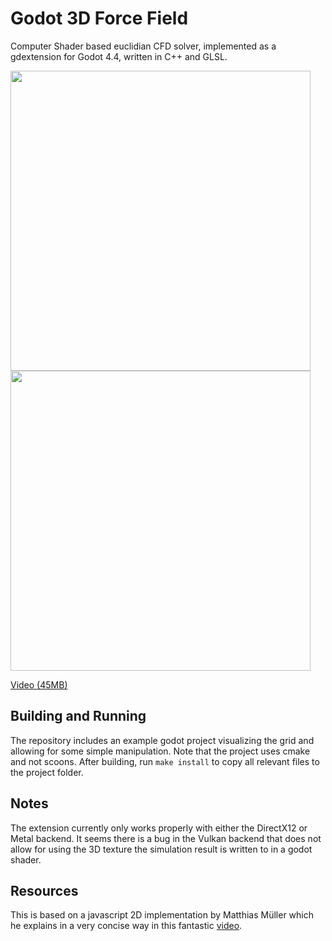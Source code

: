 # Godot 3D Force Field

Computer Shader based euclidian CFD solver, implemented as a gdextension for Godot 4.4, written in C++ and GLSL.


<img src="https://jonasklein.dev/godot-force-field/example_1.png" width="480">
<img src="https://jonasklein.dev/godot-force-field/example_2.png" width="480">

[Video (45MB)](https://jonasklein.dev/godot-force-field/video_example.mov)

## Building and Running

The repository includes an example godot project visualizing the grid and allowing for some
simple manipulation. Note that the project uses cmake and not scoons. After building, run `make install` to
copy all relevant files to the project folder.

## Notes

The extension currently only works properly with either the DirectX12 or Metal backend. It seems there is a bug
in the Vulkan backend that does not allow for using the 3D texture the simulation result is written to in a godot
shader.

## Resources
This is based on a javascript 2D implementation by Matthias Müller
which he explains in a very concise way in this fantastic [video](https://www.youtube.com/watch?v=iKAVRgIrUOU).